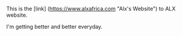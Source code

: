 This is the [link] (https://www.alxafrica.com "Alx's Website") to ALX website.

I'm getting better and better everyday.
